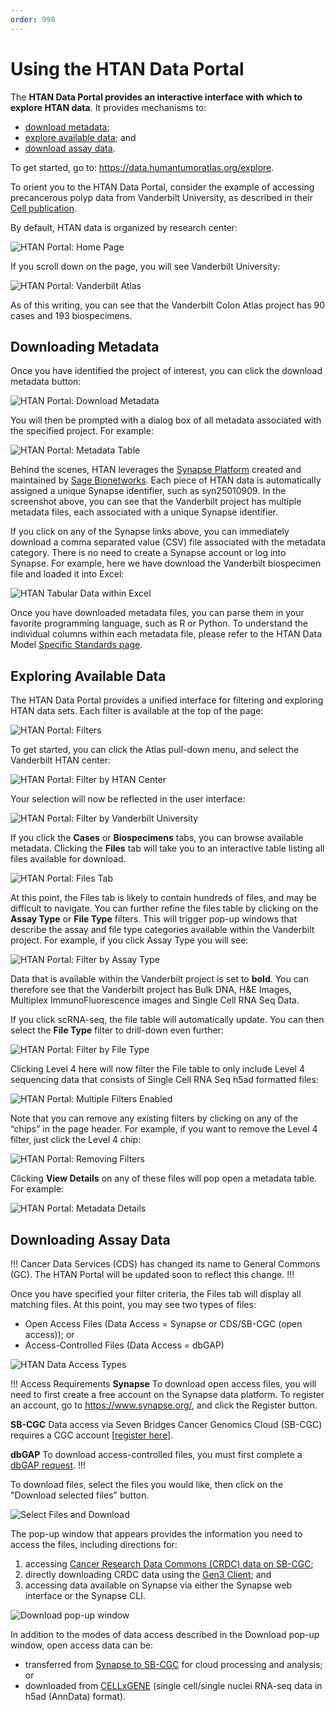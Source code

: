 ```yaml
---
order: 998
---
```


# Using the HTAN Data Portal

The **HTAN Data Portal provides an interactive interface with which to explore HTAN data**. It provides mechanisms to:
- [download metadata](#downloading-metadata);
- [explore available data](#exploring-available-data); and
- [download assay data](#downloading-assay-data). 

To get started, go to: https://data.humantumoratlas.org/explore.

To orient you to the HTAN Data Portal, consider the example of accessing precancerous polyp data from Vanderbilt University, as described in their [Cell publication](https://pubmed.ncbi.nlm.nih.gov/34910928/).

By default, HTAN data is organized by research center:

![HTAN Portal: Home Page](../img/portal1.png)

If you scroll down on the page, you will see Vanderbilt University:

![HTAN Portal: Vanderbilt Atlas](../img/portal2.png)

As of this writing, you can see that the Vanderbilt Colon Atlas project has 90 cases and 193 biospecimens.

## Downloading Metadata

Once you have identified the project of interest, you can click the download metadata button:

![HTAN Portal: Download Metadata](../img/portal3.png)

You will then be prompted with a dialog box of all metadata associated with the specified project. For example:

![HTAN Portal: Metadata Table](../img/portal4.png)

Behind the scenes, HTAN leverages the [Synapse Platform](https://www.synapse.org/) created and maintained by [Sage Bionetworks](https://sagebionetworks.org/). Each piece of HTAN data is automatically assigned a unique Synapse identifier, such as syn25010909. In the screenshot above, you can see that the Vanderbilt project has multiple metadata files, each associated with a unique Synapse identifier.

If you click on any of the Synapse links above, you can immediately download a comma separated value (CSV) file associated with the metadata category. There is no need to create a Synapse account or log into Synapse. For example, here we have download the Vanderbilt biospecimen file and loaded it into Excel:

![HTAN Tabular Data within Excel](../img/portal5.png)

Once you have downloaded metadata files, you can parse them in your favorite programming language, such as R or Python. To understand the individual columns within each metadata file, please refer to the HTAN Data Model [Specific Standards page](../data_model/standards.md).

## Exploring Available Data

The HTAN Data Portal provides a unified interface for filtering and exploring HTAN data sets. Each filter is available at the top of the page:

![HTAN Portal:  Filters](../img/portal6.png)

To get started, you can click the Atlas pull-down menu, and select the Vanderbilt HTAN center:

![HTAN Portal:  Filter by HTAN Center](../img/portal7.png)

Your selection will now be reflected in the user interface:

![HTAN Portal:  Filter by Vanderbilt University](../img/portal8.png)

If you click the **Cases** or **Biospecimens** tabs, you can browse available metadata. Clicking the **Files** tab will take you to an interactive table listing all files available for download.

![HTAN Portal:  Files Tab](../img/portal9.png)

At this point, the Files tab is likely to contain hundreds of files, and may be difficult to navigate. You can further refine the files table by clicking on the **Assay Type** or **File Type** filters. This will trigger pop-up windows that describe the assay and file type categories available within the Vanderbilt project. For example, if you click Assay Type you will see:

![HTAN Portal:  Filter by Assay Type](../img/portal10.png)

Data that is available within the Vanderbilt project is set to **bold**. You can therefore see that the Vanderbilt project has Bulk DNA, H&E Images, Multiplex ImmunoFluorescence images and Single Cell RNA Seq Data.

If you click scRNA-seq, the file table will automatically update. You can then select the **File Type** filter to drill-down even further:

![HTAN Portal:  Filter by File Type](../img/portal11.png)

Clicking Level 4 here will now filter the File table to only include Level 4 sequencing data that consists of Single Cell RNA Seq h5ad formatted files:

![HTAN Portal:  Multiple Filters Enabled](../img/portal12.png)

Note that you can remove any existing filters by clicking on any of the “chips” in the page header. For example, if you want to remove the Level 4 filter, just click the Level 4 chip:

![HTAN Portal:  Removing Filters](../img/portal13.png)

Clicking **View Details** on any of these files will pop open a metadata table. For example:

![HTAN Portal:  Metadata Details](../img/portal14.png)

## Downloading Assay Data

!!!
Cancer Data Services (CDS) has changed its name to General Commons (GC). The HTAN Portal will be updated soon to reflect this change.
!!!

Once you have specified your filter criteria, the Files tab will display all matching files. At this point, you may see two types of files:

-   Open Access Files (Data Access = Synapse or CDS/SB-CGC (open access)); or
-   Access-Controlled Files (Data Access = dbGAP)

![HTAN Data Access Types](../img/HTAN_Portal_DataAccess.svg)

!!! Access Requirements
**Synapse** To download open access files, you will need to first create a free account on the Synapse data platform. To register an account, go to https://www.synapse.org/, and click the Register button.

**SB-CGC** Data access via Seven Bridges Cancer Genomics Cloud (SB-CGC) requires a CGC account [[register here](https://docs.cancergenomicscloud.org/docs/sign-up-for-the-cgc)].

**dbGAP** To download access-controlled files, you must first complete a [dbGAP request](db_gap.md).
!!!

To download files, select the files you would like, then click on the "Download selected files" button.

![Select Files and Download](../img/HTAN_Portal_Selected_Files.png)

The pop-up window that appears provides the information you need to access the files, including directions for:
1. accessing [Cancer Research Data Commons (CRDC) data on SB-CGC](cds_cgc.md);
2. directly downloading CRDC data using the [Gen3 Client](cds_gen3.md); and
3. accessing data available on Synapse via either the Synapse web interface or the Synapse CLI. 

![Download pop-up window](../img/HTAN_Portal_Download.png)

In addition to the modes of data access described in the Download pop-up window, open access data can be:
- transferred from [Synapse to SB-CGC](synapse_to_cds.md) for cloud processing and analysis; or
- downloaded from [CELLxGENE](../data_visualization/cell_by_gene.md) (single cell/single nuclei RNA-seq data in h5ad (AnnData) format).